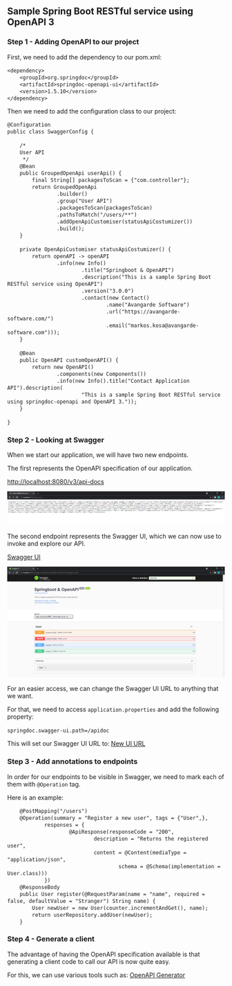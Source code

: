 ## Sample Spring Boot RESTful service using OpenAPI 3

### Step 1 - Adding OpenAPI to our project

First, we need to add the dependency to our pom.xml:
```
<dependency>
    <groupId>org.springdoc</groupId>
    <artifactId>springdoc-openapi-ui</artifactId>
    <version>1.5.10</version>
</dependency>
```

Then we need to add the configuration class to our project:
```
@Configuration
public class SwaggerConfig {

    /*
    User API
     */
    @Bean
    public GroupedOpenApi userApi() {
        final String[] packagesToScan = {"com.controller"};
        return GroupedOpenApi
                .builder()
                .group("User API")
                .packagesToScan(packagesToScan)
                .pathsToMatch("/users/**")
                .addOpenApiCustomiser(statusApiCostumizer())
                .build();
    }

    private OpenApiCustomiser statusApiCostumizer() {
        return openAPI -> openAPI
                .info(new Info()
                        .title("Springboot & OpenAPI")
                        .description("This is a sample Spring Boot RESTful service using OpenAPI")
                        .version("3.0.0")
                        .contact(new Contact()
                                .name("Avangarde Software")
                                .url("https://avangarde-software.com/")
                                .email("markos.kosa@avangarde-software.com")));
    }

    @Bean
    public OpenAPI customOpenAPI() {
        return new OpenAPI()
                .components(new Components())
                .info(new Info().title("Contact Application API").description(
                        "This is a sample Spring Boot RESTful service using springdoc-openapi and OpenAPI 3."));
    }

}
```

### Step 2 - Looking at Swagger

When we start our application, we will have two new endpoints.

The first represents the OpenAPI specification of our application.

[http://localhost:8080/v3/api-docs](http://localhost:8080/v3/api-docs)

![API Docs](src/main/resources/img/api-docs.png)

The second endpoint represents the Swagger UI, which we can now use to invoke and explore our API.

[Swagger UI](http://localhost:8080/swagger-ui.html)

![Swagger UI](src/main/resources/img/swagger-ui.png)

For an easier access, we can change the Swagger UI URL to anything that we want.

For that, we need to access `application.properties` and add the following property:

`springdoc.swagger-ui.path=/apidoc`

This will set our Swagger UI URL to: [New UI URL](http://localhost:8080/apidoc)

### Step 3 - Add annotations to endpoints

In order for our endpoints to be visible in Swagger, we need to mark each of them with `@Operation` tag.

Here is an example:

```
    @PostMapping("/users")
    @Operation(summary = "Register a new user", tags = {"User",},
            responses = {
                    @ApiResponse(responseCode = "200",
                            description = "Returns the registered user",
                            content = @Content(mediaType = "application/json",
                                    schema = @Schema(implementation = User.class)))
            })
    @ResponseBody
    public User register(@RequestParam(name = "name", required = false, defaultValue = "Stranger") String name) {
        User newUser = new User(counter.incrementAndGet(), name);
        return userRepository.addUser(newUser);
    }
```

### Step 4 - Generate a client

The advantage of having the OpenAPI specification available is that
generating a client code to call our API is now quite easy.

For this, we can use various tools such as: [OpenAPI Generator](https://openapi-generator.tech/)
